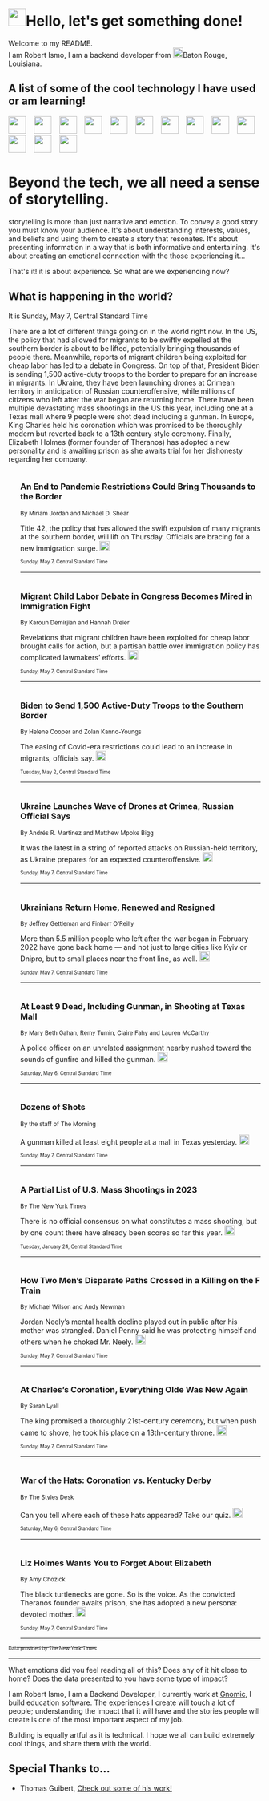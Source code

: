<h1><img src="https://emojis.slackmojis.com/emojis/images/1643514375/3493/hot-coffee.gif?1643514375" width="35"/>Hello, let's get something done!</h1>

<p>Welcome to my README.<br/>
I am Robert Ismo, I am a backend developer from <img src="https://emojis.slackmojis.com/emojis/images/1638395689/50435/moulin_rouge.png?1638395689" width="20"/>Baton Rouge, Louisiana.</p>
<h2>A list of some of the cool technology I have used or am learning!</h2>
<p>
<img src="https://emojis.slackmojis.com/emojis/images/1643516091/21142/meow_bongotap.gif?1643516091" width="35" alt="">
<img src="https://img.shields.io/badge/Favorite%20Frontend%20Framework-SvelteKit-f83903" alt="">
<img src="https://img.shields.io/badge/Second%20Favorite-Vue-40b581" alt="">
<img src="https://img.shields.io/badge/Most%20Used%20Runtime-Nodejs-78b061" alt="">
<img src="https://emojis.slackmojis.com/emojis/images/1643517416/34482/fire.gif?1643517416" width="35" alt="">
<img src="https://img.shields.io/badge/Javascript%20But%20Better-Typescript-0078ca" alt="">
<img src="https://img.shields.io/badge/Favorite%20Language-Elixir-3e244d" alt="">
<img src="https://img.shields.io/badge/Containerize%20Everything-Docker-6ac9ef" alt="">
<img src="https://emojis.slackmojis.com/emojis/images/1643514596/5999/meow_party.gif?1643514596" width="35" alt="">
<img src="https://img.shields.io/badge/API%20Love%20Language-Graphql-de32a5" alt="">
<img src="https://img.shields.io/badge/Our%20Favorite%20Version%20Controller-Git-e94f33" alt="">
<img src="https://img.shields.io/badge/Favorite%20Database-Redis-d42d1d" alt="">
<img src="https://emojis.slackmojis.com/emojis/images/1643514559/5584/deployparrot.gif?1643514559" width="35" alt="">
<img src="https://img.shields.io/badge/Container%20Interstate-RabbitMQ-f66200" alt="">
<img src="https://img.shields.io/badge/Gotta%20Learn-Kubernetes-316adf" alt="">
<img src="https://img.shields.io/badge/Really%20Mature%20Now-WASM-654fef" alt="">
<img src="https://emojis.slackmojis.com/emojis/images/1666642497/61942/dance_vibe.gif?1666642497" width="35" alt="">
<img src="https://img.shields.io/badge/For%20My%20M1-ARM64-657d96" alt="">
<img src="https://img.shields.io/badge/Loving%20This%20So%20Much-TailwindCSS-17bcb5" alt="">
<img src="https://img.shields.io/badge/Cool%20Build%20Tool-Vite-f9cb24" alt="">
<img src="https://emojis.slackmojis.com/emojis/images/1669231376/62819/working-on-it.gif?1669231376" width="35" alt="">
<img src="https://img.shields.io/badge/Fun%20and%20Easy%20Database-MongoDB-5f8c49" alt="">
<img src="https://img.shields.io/badge/JS%20Life%20Support-NPM-c73737" alt="">
<img src="https://img.shields.io/badge/I%20Liked%20It-DynamoDB-0073b9" alt="">
<img src="https://emojis.slackmojis.com/emojis/images/1643514045/46/question.gif?1643514045" width="35" alt="">
<img src="https://img.shields.io/badge/cool-React-60d6f9" alt="">
<img src="https://img.shields.io/badge/Future%20Big%20Project-Lambda-f37e00" alt="">
<img src="https://img.shields.io/badge/NPM%20But%20Better-PNPM-f1aa07" alt="">
<img src="https://emojis.slackmojis.com/emojis/images/1643514943/9662/fbwow.gif?1643514943" width="35" alt="">
<img src="https://img.shields.io/badge/First%20Language-C-662079" alt="">
<img src="https://img.shields.io/badge/Where%20I%20Deploy%20Frontend-Vercel-000000" alt="">
<img src="https://img.shields.io/badge/Who%20Does%20not%20Want%20an%20App-Swift-f9492a" alt="">
<img src="https://emojis.slackmojis.com/emojis/images/1643514058/151/javascript.png?1643514058" width="35" alt="">
<img src="https://img.shields.io/badge/cool-Python-fbd542" alt="">
<img src="https://img.shields.io/badge/Favorite%20Something-Stripe-656cdc" alt="">
<img src="https://img.shields.io/badge/Of%20Course-HTML5-ed6327" alt="">
<img src="https://emojis.slackmojis.com/emojis/images/1660415405/60731/bomb.gif?1660415405" width="35" alt="">
<img src="https://img.shields.io/badge/hate-CSS-2964ec" alt="">
<img src="https://img.shields.io/badge/Learning-CircleCI-141215" alt="">
<img src="https://img.shields.io/badge/Learning-Rust-fbbb3b" alt="">
<img src="https://emojis.slackmojis.com/emojis/images/1660415397/60712/writing-hand.gif?1660415397" width="35" alt="">
<img src="https://img.shields.io/badge/Dev%20Browser%20of%20Choice-Firefox-cc4e26" alt="">
<img src="https://img.shields.io/badge/Recoverying%20From%20Windows-UNIX-1781e3" alt="">
<img src="https://img.shields.io/badge/LOVE-LogSeq-90c1c2" alt="">
<img src="https://emojis.slackmojis.com/emojis/images/1643514066/223/kirby.gif?1643514066" width="35" alt="">
<img src="https://img.shields.io/badge/Daily%20Driver-MacOS-e6e6e8" alt="">
<img src="https://img.shields.io/badge/Git%20Server-Github-000000" alt="">
<img src="https://img.shields.io/badge/enjoyable-EC2-f17428" alt="">
<img src="https://emojis.slackmojis.com/emojis/images/1643514239/2069/excited.gif?1643514239" width="35" alt="">
</p>
<h1>Beyond the tech, we all need a sense of storytelling.</h1>
<p>storytelling is more than just narrative and emotion. To convey a good story you must know your audience. It's about understanding interests, values, and beliefs and using them to create a story that resonates. It's about presenting information in a way that is both informative and entertaining. It's about creating an emotional connection with the those experiencing it...</p>
<p>That's it! it is about experience. So what are we experiencing now?</p>
<h2>What is happening in the world?</h2>
<p>It is Sunday, May 7, Central Standard Time</p>
<p>
There are a lot of different things going on in the world right now. In the US, the policy that had allowed for migrants to be swiftly expelled at the southern border is about to be lifted, potentially bringing thousands of people there. Meanwhile, reports of migrant children being exploited for cheap labor has led to a debate in Congress. On top of that, President Biden is sending 1,500 active-duty troops to the border to prepare for an increase in migrants. In Ukraine, they have been launching drones at Crimean territory in anticipation of Russian counteroffensive, while millions of citizens who left after the war began are returning home. There have been multiple devastating mass shootings in the US this year, including one at a Texas mall where 9 people were shot dead including a gunman. In Europe, King Charles held his coronation which was promised to be thoroughly modern but reverted back to a 13th century style ceremony. Finally, Elizabeth Holmes (former founder of Theranos) has adopted a new personality and is awaiting prison as she awaits trial for her dishonesty regarding her company.</p>
<ol>
<img src="https://img.shields.io/badge/-us-blue" alt="">
<h3>An End to Pandemic Restrictions Could Bring Thousands to the Border</h3>
<sub>By Miriam Jordan and Michael D. Shear</sub>
<p>Title 42, the policy that has allowed the swift expulsion of many migrants at the southern border, will lift on Thursday. Officials are bracing for a new immigration surge.  <a href="https://nyti.ms/3piEmwj"><img src="https://developer.nytimes.com/files/poweredby_nytimes_30b.png?v=1583354208352" height="20"></a></p>
<sub><sub>Sunday, May 7, Central Standard Time</sub></sub>
<hr/>
<img src="https://img.shields.io/badge/-us-blue" alt="">
<h3>Migrant Child Labor Debate in Congress Becomes Mired in Immigration Fight</h3>
<sub>By Karoun Demirjian and Hannah Dreier</sub>
<p>Revelations that migrant children have been exploited for cheap labor brought calls for action, but a partisan battle over immigration policy has complicated lawmakers’ efforts.  <a href="https://nyti.ms/41fFm1v"><img src="https://developer.nytimes.com/files/poweredby_nytimes_30b.png?v=1583354208352" height="20"></a></p>
<sub><sub>Sunday, May 7, Central Standard Time</sub></sub>
<hr/>
<img src="https://img.shields.io/badge/-us-blue" alt="">
<h3>Biden to Send 1,500 Active-Duty Troops to the Southern Border</h3>
<sub>By Helene Cooper and Zolan Kanno-Youngs</sub>
<p>The easing of Covid-era restrictions could lead to an increase in migrants, officials say.  <a href="https://nyti.ms/3LrGF7D"><img src="https://developer.nytimes.com/files/poweredby_nytimes_30b.png?v=1583354208352" height="20"></a></p>
<sub><sub>Tuesday, May 2, Central Standard Time</sub></sub>
<hr/>
<img src="https://img.shields.io/badge/-world-blue" alt="">
<h3>Ukraine Launches Wave of Drones at Crimea, Russian Official Says</h3>
<sub>By Andrés R. Martínez and Matthew Mpoke Bigg</sub>
<p>It was the latest in a string of reported attacks on Russian-held territory, as Ukraine prepares for an expected counteroffensive.  <a href="https://nyti.ms/42w90Rb"><img src="https://developer.nytimes.com/files/poweredby_nytimes_30b.png?v=1583354208352" height="20"></a></p>
<sub><sub>Sunday, May 7, Central Standard Time</sub></sub>
<hr/>
<img src="https://img.shields.io/badge/-world-blue" alt="">
<h3>Ukrainians Return Home, Renewed and Resigned</h3>
<sub>By Jeffrey Gettleman and Finbarr O’Reilly</sub>
<p>More than 5.5 million people who left after the war began in February 2022 have gone back home — and not just to large cities like Kyiv or Dnipro, but to small places near the front line, as well.  <a href="https://nyti.ms/3B1rjBX"><img src="https://developer.nytimes.com/files/poweredby_nytimes_30b.png?v=1583354208352" height="20"></a></p>
<sub><sub>Sunday, May 7, Central Standard Time</sub></sub>
<hr/>
<img src="https://img.shields.io/badge/-us-blue" alt="">
<h3>At Least 9 Dead, Including Gunman, in Shooting at Texas Mall</h3>
<sub>By Mary Beth Gahan, Remy Tumin, Claire Fahy and Lauren McCarthy</sub>
<p>A police officer on an unrelated assignment nearby rushed toward the sounds of gunfire and killed the gunman.  <a href="https://nyti.ms/3HNhZpf"><img src="https://developer.nytimes.com/files/poweredby_nytimes_30b.png?v=1583354208352" height="20"></a></p>
<sub><sub>Saturday, May 6, Central Standard Time</sub></sub>
<hr/>
<img src="https://img.shields.io/badge/-briefing-blue" alt="">
<h3>Dozens of Shots</h3>
<sub>By the staff of The Morning</sub>
<p>A gunman killed at least eight people at a mall in Texas yesterday.  <a href="https://nyti.ms/3LNEZFU"><img src="https://developer.nytimes.com/files/poweredby_nytimes_30b.png?v=1583354208352" height="20"></a></p>
<sub><sub>Sunday, May 7, Central Standard Time</sub></sub>
<hr/>
<img src="https://img.shields.io/badge/-us-blue" alt="">
<h3>A Partial List of U.S. Mass Shootings in 2023</h3>
<sub>By The New York Times</sub>
<p>There is no official consensus on what constitutes a mass shooting, but by one count there have already been scores so far this year.  <a href="https://nyti.ms/3D9OXhh"><img src="https://developer.nytimes.com/files/poweredby_nytimes_30b.png?v=1583354208352" height="20"></a></p>
<sub><sub>Tuesday, January 24, Central Standard Time</sub></sub>
<hr/>
<img src="https://img.shields.io/badge/-nyregion-blue" alt="">
<h3>How Two Men’s Disparate Paths Crossed in a Killing on the F Train</h3>
<sub>By Michael Wilson and Andy Newman</sub>
<p>Jordan Neely’s mental health decline played out in public after his mother was strangled. Daniel Penny said he was protecting himself and others when he choked Mr. Neely.  <a href="https://nyti.ms/41shvvP"><img src="https://developer.nytimes.com/files/poweredby_nytimes_30b.png?v=1583354208352" height="20"></a></p>
<sub><sub>Sunday, May 7, Central Standard Time</sub></sub>
<hr/>
<img src="https://img.shields.io/badge/-world-blue" alt="">
<h3>At Charles’s Coronation, Everything Olde Was New Again</h3>
<sub>By Sarah Lyall</sub>
<p>The king promised a thoroughly 21st-century ceremony, but when push came to shove, he took his place on a 13th-century throne.  <a href="https://nyti.ms/41hl8Ey"><img src="https://developer.nytimes.com/files/poweredby_nytimes_30b.png?v=1583354208352" height="20"></a></p>
<sub><sub>Sunday, May 7, Central Standard Time</sub></sub>
<hr/>
<img src="https://img.shields.io/badge/-style-blue" alt="">
<h3>War of the Hats: Coronation vs. Kentucky Derby</h3>
<sub>By The Styles Desk</sub>
<p>Can you tell where each of these hats appeared? Take our quiz.  <a href="https://nyti.ms/44zuhLC"><img src="https://developer.nytimes.com/files/poweredby_nytimes_30b.png?v=1583354208352" height="20"></a></p>
<sub><sub>Saturday, May 6, Central Standard Time</sub></sub>
<hr/>
<img src="https://img.shields.io/badge/-business-blue" alt="">
<h3>Liz Holmes Wants You to Forget About Elizabeth</h3>
<sub>By Amy Chozick</sub>
<p>The black turtlenecks are gone. So is the voice. As the convicted Theranos founder awaits prison, she has adopted a new persona: devoted mother.  <a href="https://nyti.ms/41fFtdr"><img src="https://developer.nytimes.com/files/poweredby_nytimes_30b.png?v=1583354208352" height="20"></a></p>
<sub><sub>Sunday, May 7, Central Standard Time</sub></sub>
<hr/>
</ol>
<a href="https://developer.nytimes.com"><sub><sub>Data provided by The New York Times</sub></sub></a>
<hr/>
<p>What emotions did you feel reading all of this? Does any of it hit close to home? Does the data presented to you have some type of impact?</p>
<p>I am Robert Ismo, I am a Backend Developer, I currently work at <a href="https://gnomic.education/">Gnomic</a>, I build education software. The experiences I create will touch a lot of people; understanding the impact that it will have and the stories people will create is one of the most important aspect of my job.</p>
<p>Building is equally artful as it is technical. I hope we all can build extremely cool things, and share them with the world.</p>
<h2>Special Thanks to...</h2>
<ul>
<li>Thomas Guibert, <a href="https://github.com/thmsgbrt/thmsgbrt">Check out some of his work!</a></li>
</ul>